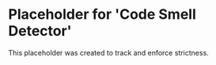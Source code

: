 ﻿# Placeholder for 'Code Smell Detector'
This placeholder was created to track and enforce strictness.

